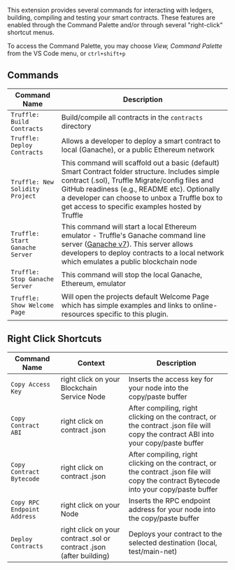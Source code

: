 <style>
    .md-typeset table:not([class]) {
        background-color: var(--md-primary-fg-color);
    }
</style>

This extension provides several commands for interacting with ledgers, building, compiling and testing your smart contracts. These features are enabled through the Command Palette and/or through several "right-click" shortcut menus.

To access the Command Palette, you may choose _View, Command Palette_ from the VS Code menu, or `ctrl+shift+p`

## Commands

| Command Name                          | Description                                                                                                                                                                                                                                                                                            |
| ------------------------------------- | ------------------------------------------------------------------------------------------------------------------------------------------------------------------------------------------------------------------------------------------------------------------------------------------------------ |
| `Truffle: Build Contracts`            | Build/compile all contracts in the `contracts` directory                                                                                                                                                                                                                                               |
| `Truffle: Deploy Contracts`           | Allows a developer to deploy a smart contract to local (Ganache), or a public Ethereum network                                                                                                                                                                                                         |
| `Truffle: New Solidity Project`       | This command will scaffold out a basic (default) Smart Contract folder structure. Includes simple contract (.sol), Truffle Migrate/config files and GitHub readiness (e.g., README etc). Optionally a developer can choose to unbox a Truffle box to get access to specific examples hosted by Truffle |
| `Truffle: Start Ganache Server`       | This command will start a local Ethereum emulator - Truffle's Ganache command line server ([Ganache v7](https://github.com/trufflesuite/ganache/#--)). This server allows developers to deploy contracts to a local network which emulates a public blockchain node             |
| `Truffle: Stop Ganache Server`        | This command will stop the local Ganache, Ethereum, emulator                                                                                                                                                                                                                                           |
| `Truffle: Show Welcome Page`          | Will open the projects default Welcome Page which has simple examples and links to online-resources specific to this plugin.                                                                                                                                                                           |

## Right Click Shortcuts

| Command Name                | Context                                                              | Description                                                                                                                             |
| --------------------------- | -------------------------------------------------------------------- | --------------------------------------------------------------------------------------------------------------------------------------- |
| `Copy Access Key`           | right click on your Blockchain Service Node                          | Inserts the access key for your node into the copy/paste buffer                                                                         |
| `Copy Contract ABI`         | right click on contract .json                                        | After compiling, right clicking on the contract, or the contract .json file will copy the contract ABI into your copy/paste buffer      |
| `Copy Contract Bytecode`    | right click on contract .json                                        | After compiling, right clicking on the contract, or the contract .json file will copy the contract Bytecode into your copy/paste buffer |
| `Copy RPC Endpoint Address` | right click on your Node                                             | Inserts the RPC endpoint address for your node into the copy/paste buffer                                                               |
| `Deploy Contracts`          | right click on your contract .sol or contract .json (after building) | Deploys your contract to the selected destination (local, test/main-net)                                                                |

